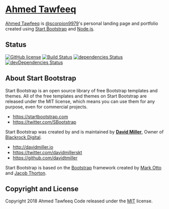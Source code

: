 # [Ahmed Tawfeeq](https://ahmedtawfeeq.me)

[Ahmed Tawfeeq](https://ahmedtawfeeq.me) is [@scorpion9979](https://github.com/scorpion9979/)'s personal landing page and portfolio created using [Start Bootstrap](http://startbootstrap.com/) and [Node.js](https://nodejs.org).

## Status

[![GitHub license](https://img.shields.io/badge/license-MIT-blue.svg)](https://raw.githubusercontent.com/scorpion9979/ahmed-tawfeeq/master/LICENSE)
[![Build Status](https://travis-ci.com/scorpion9979/ahmed-tawfeeq.svg?branch=master)](https://travis-ci.com/scorpion9979/ahmed-tawfeeq)
[![dependencies Status](https://david-dm.org/scorpion9979/ahmed-tawfeeq/status.svg)](https://david-dm.org/scorpion9979/ahmed-tawfeeq)
[![devDependencies Status](https://david-dm.org/scorpion9979/ahmed-tawfeeq/dev-status.svg)](https://david-dm.org/scorpion9979/ahmed-tawfeeq?type=dev)

## About Start Bootstrap

Start Bootstrap is an open source library of free Bootstrap templates and themes. All of the free templates and themes on Start Bootstrap are released under the MIT license, which means you can use them for any purpose, even for commercial projects.

* https://startbootstrap.com
* https://twitter.com/SBootstrap

Start Bootstrap was created by and is maintained by **[David Miller](http://davidmiller.io/)**, Owner of [Blackrock Digital](http://blackrockdigital.io/).

* http://davidmiller.io
* https://twitter.com/davidmillerskt
* https://github.com/davidtmiller

Start Bootstrap is based on the [Bootstrap](http://getbootstrap.com/) framework created by [Mark Otto](https://twitter.com/mdo) and [Jacob Thorton](https://twitter.com/fat).

## Copyright and License

Copyright 2018 Ahmed Tawfeeq Code released under the [MIT](https://github.com/scorpion9979/ahmed-tawfeeq/blob/master/LICENSE) license.
